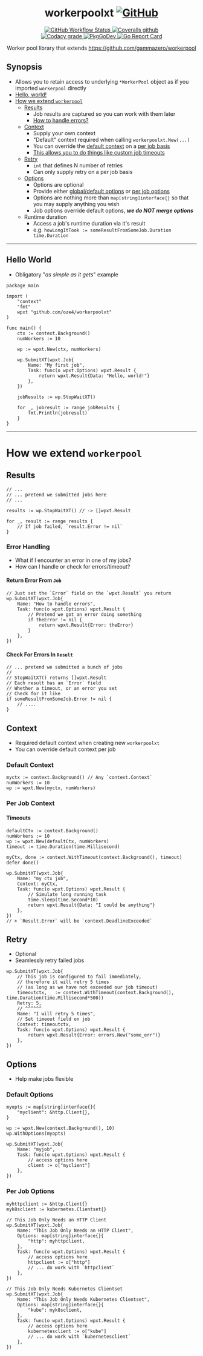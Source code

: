 
<h1 align="center">workerpoolxt<span>
<a href="https://github.com/oze4/workerpoolxt/blob/master/LICENSE">
<img alt="GitHub" src="https://img.shields.io/github/license/oze4/workerpoolxt?style=social">
</a></span></h1>


<p align="center">
<a href="https://github.com/oze4/workerpoolxt/actions?query=workflow%3ABuild">
<img alt="GitHub Workflow Status" src="https://img.shields.io/github/workflow/status/oze4/workerpoolxt/Build?logo=github&style=flat-square">
</a>
<a href="https://coveralls.io/github/oze4/workerpoolxt">
<img alt="Coveralls github" src="https://img.shields.io/coveralls/github/oze4/workerpoolxt?label=coveralls&logo=coveralls&style=flat-square">
  <br />
  <a href="https://app.codacy.com/gh/oze4/workerpoolxt/dashboard">
<img alt="Codacy grade" src="https://img.shields.io/codacy/grade/782dd1e1d8844b129f4de4df7984b537?logo=codacy&style=flat-square">
</a>
  <a href="https://pkg.go.dev/github.com/oze4/workerpoolxt">
    <img title="PkgGoDev" src="https://img.shields.io/badge/%20%20%20-reference-29beb0?style-for-the-badge&logo=go&labelColor=gray&logoColor=white&message=reference&style=flat-square" >
  </a>
    <a href="https://goreportcard.com/report/github.com/oze4/workerpoolxt">
    <img title="Go Report Card" src="https://goreportcard.com/badge/github.com/oze4/workerpoolxt?style=flat-square" >
  </a>
</p>
<p align="center">
  Worker pool library that extends <a href="https://github.com/gammazero/workerpool">https://github.com/gammazero/workerpool</a>
</p>

## Synopsis

  - Allows you to retain access to underlying `*WorkerPool` object as if you imported `workerpool` directly
  - [Hello, world!](#hello-world)
  - [How we extend `workerpool`](#how-we-extend-workerpool)
    - [Results](#results)
      - Job results are captured so you can work with them later
      - [How to handle errors?](#error-handling)
    - [Context](#context)
      - Supply your own context
      - "Default" context required when calling `workerpoolxt.New(...)`
      - You can override the [default context](#default-context) on a [per job basis](#per-job-context)
      - [This allows you to do things like custom job timeouts](#timeouts)
    - [Retry](#retry)
      - `int` that defines N number of retries
      - Can only supply retry on a per job basis
    - [Options](#options)
      - Options are optional
      - Provide either [global/default options](#default-options) or [per job options](#per-job-options)
      - Options are nothing more than `map[string]interface{}` so that you may supply anything you wish
      - Job options override default options, **_we do NOT merge options_**
    - Runtime duration
      - Access a job's runtime duration via it's result
      - e.g. `howLongItTook := someResultFromSomeJob.Duration time.Duration`

---

## Hello World

- Obligatory "*as simple as it gets*" example

```golang
package main

import (
    "context"
    "fmt"
    wpxt "github.com/oze4/workerpoolxt"
)

func main() {
    ctx := context.Background()
    numWorkers := 10

    wp := wpxt.New(ctx, numWorkers)

    wp.SubmitXT(wpxt.Job{
        Name: "My first job",
        Task: func(o wpxt.Options) wpxt.Result {
            return wpxt.Result{Data: "Hello, world!"}
        },
    })

    jobResults := wp.StopWaitXT()

    for _, jobresult := range jobResults {
        fmt.Println(jobresult)
    }
}
```

---

# How we extend `workerpool`

## Results

```golang
// ...
// ... pretend we submitted jobs here
// ...

results := wp.StopWaitXT() // -> []wpxt.Result

for _, result := range results {
    // If job failed, `result.Error != nil`
}
```

### Error Handling

- What if I encounter an error in one of my jobs?
- How can I handle or check for errors/timeout?

#### Return Error From `Job`

```golang
// Just set the `Error` field on the `wpxt.Result` you return
wp.SubmitXT(wpxt.Job{
    Name: "How to handle errors",
    Task: func(o wpxt.Options) wpxt.Result {
        // Pretend we got an error doing something
        if theError != nil {
            return wpxt.Result{Error: theError}
        }
    },
})
```

#### Check For Errors In `Result`

```golang
// ... pretend we submitted a bunch of jobs
//
// StopWaitXT() returns []wpxt.Result
// Each result has an `Error` field
// Whether a timeout, or an error you set
// Check for it like
if someResultFromSomeJob.Error != nil {
    // ....
}
```

## Context

 - Required default context when creating new `workerpoolxt`
 - You can override default context per job

### Default Context

```golang
myctx := context.Background() // Any `context.Context`
numWorkers := 10
wp := wpxt.New(myctx, numWorkers)
```

### Per Job Context

#### Timeouts

```golang
defaultCtx := context.Background()
numWorkers := 10
wp := wpxt.New(defaultCtx, numWorkers)
timeout := time.Duration(time.Millisecond)

myCtx, done := context.WithTimeout(context.Background(), timeout)
defer done()

wp.SubmitXT(wpxt.Job{
    Name: "my ctx job",
    Context: myCtx,
    Task: func(o wpxt.Options) wpxt.Result {
        // Simulate long running task
        time.Sleep(time.Second*10) 
        return wpxt.Result{Data: "I could be anything"}
    },
})
// > `Result.Error` will be `context.DeadlineExceeded`
```

## Retry

- Optional
- Seamlessly retry failed jobs

```golang
wp.SubmitXT(wpxt.Job{
    // This job is configured to fail immediately, 
    // therefore it will retry 5 times
    // (as long as we have not exceeded our job timeout)
    timeoutctx, _ := context.WithTimeout(context.Background(), time.Duration(time.Millisecond*500))
    Retry: 5,
    // ^^^^^^
    Name: "I will retry 5 times",
    // Set timeout field on job
    Context: timeoutctx,
    Task: func(o wpxt.Options) wpxt.Result {
        return wpxt.Result{Error: errors.New("some_err")}
    },
})
```

## Options

- Help make jobs flexible

### Default Options

```golang
myopts := map[string]interface{}{
    "myclient": &http.Client{},
}

wp := wpxt.New(context.Background(), 10)
wp.WithOptions(myopts)

wp.SubmitXT(wpxt.Job{
    Name: "myjob",
    Task: func(o wpxt.Options) wpxt.Result {
        // access options here
        client := o["myclient"]
    },
})
```

### Per Job Options

```golang
myhttpclient := &http.Client{}
myk8sclient := kubernetes.Clientset{}

// This Job Only Needs an HTTP Client
wp.SubmitXT(wpxt.Job{
    Name: "This Job Only Needs an HTTP Client",
    Options: map[string]interface{}{
        "http": myhttpclient,
    },
    Task: func(o wpxt.Options) wpxt.Result {
        // access options here
        httpclient := o["http"]
        // ... do work with `httpclient`
    },
})

// This Job Only Needs Kubernetes Clientset
wp.SubmitXT(wpxt.Job{
    Name: "This Job Only Needs Kubernetes Clientset",
    Options: map[string]interface{}{
        "kube": myk8sclient,
    },
    Task: func(o wpxt.Options) wpxt.Result {
        // access options here
        kubernetesclient := o["kube"]
        // ... do work with `kubernetesclient`
    },
})
```
